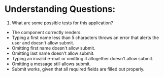 # Understanding Questions:
1. What are some possible tests for this application?
* The component correctly renders.
* Typing a first name less than 5 characters throws an error that alerts the user and doesn't allow submit.
* Omitting first name doesn't allow submit.
* Omitting last name doesn't allow submit.
* Typing an invalid e-mail or omitting it altogether doesn't allow submit.
* Omitting a message still allows submit.
* Submit works, given that all required fields are filled out properly.